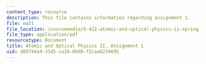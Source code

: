 ```yaml
---
content_type: resource
description: This file contains information regarding assignment 1.
file: null
file_location: /coursemedia/8-422-atomic-and-optical-physics-ii-spring-2013/d05744a933d5ca180b89f2caa6234695_MIT8_422S13_hw1.pdf
file_type: application/pdf
resourcetype: Document
title: Atomic and Optical Physics II, Assignment 1
uid: d05744a9-33d5-ca18-0b89-f2caa6234695
---
```

